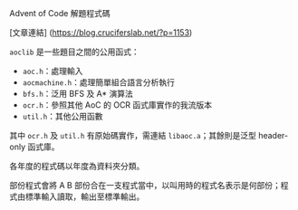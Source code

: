 Advent of Code 解題程式碼

[文章連結] (https://blog.cruciferslab.net/?p=1153)

`aoclib` 是一些題目之間的公用函式：

* `aoc.h`：處理輸入
* `aocmachine.h`：處理簡單組合語言分析執行
* `bfs.h`：泛用 BFS 及 A* 演算法
* `ocr.h`：參照其他 AoC 的 OCR 函式庫實作的我流版本
* `util.h`：其他公用函數

其中 `ocr.h` 及 `util.h` 有原始碼實作，需連結 `libaoc.a`；其餘則是泛型 header-only 函式庫。

各年度的程式碼以年度為資料夾分類。

部份程式會將 A B 部份合在一支程式當中，以叫用時的程式名表示是何部份；程式由標準輸入讀取，輸出至標準輸出。
